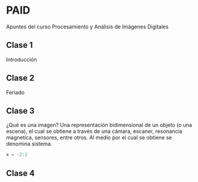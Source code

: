 # PAID
Apuntes del curso Procesamiento y Análisis de Imágenes Digitales

## Clase 1
Introducción

## Clase 2
Feriado

## Clase 3
¿Qué es una imagen? Una representación bidimensional de un objeto (o una escena), el cual se obtiene a través de una cámara, escaner, resonancia magnetica, sensores, entre otros. Al medio por el cual se obtiene se denomina sistema.

```Octave
x = -2:2
```

## Clase 4
